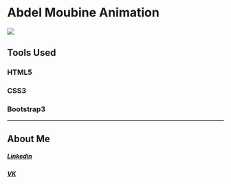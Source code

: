 # Abdel Moubine Animation

![](https://abdelmoubine.github.io/MoubineSAds/Img/logo.png)

## Tools Used

### HTML5
### CSS3
### Bootstrap3
-------------

## About Me

##### [Linkedin](https://www.linkedin.com/in/abdelmoubine/ "Linkedin")
##### [VK](https://vk.com/abdelmoubine2/ "VK")